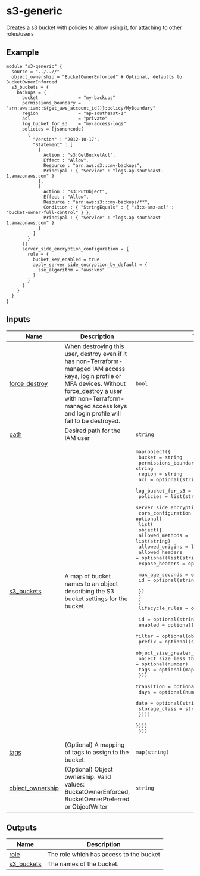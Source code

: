 # s3-generic

Creates a s3 bucket with policies to allow using it, for attaching to other roles/users
## Example

```hcl
module "s3-generic" {
  source = "../..//"
  object_ownership = "BucketOwnerEnforced" # Optional, defaults to BucketOwnerEnforced
  s3_buckets = {
    backups = {
      bucket               = "my-backups"
      permissions_boundary = "arn:aws:iam::${get_aws_account_id()}:policy/MyBoundary"
      region               = "ap-southeast-1"
      acl                  = "private"
      log_bucket_for_s3    = "my-access-logs"
      policies = [jsonencode(
        {
          "Version" : "2012-10-17",
          "Statement" : [
            {
              Action : "s3:GetBucketAcl",
              Effect : "Allow",
              Resource : "arn:aws:s3:::my-backups",
              Principal : { "Service" : "logs.ap-southeast-1.amazonaws.com" }
            },
            {
              Action : "s3:PutObject",
              Effect : "Allow",
              Resource : "arn:aws:s3:::my-backups/**",
              Condition : { "StringEquals" : { "s3:x-amz-acl" : "bucket-owner-full-control" } },
              Principal : { "Service" : "logs.ap-southeast-1.amazonaws.com" }
            }
          ]
        }
      )]
      server_side_encryption_configuration = {
        rule = {
          bucket_key_enabled = true
          apply_server_side_encryption_by_default = {
            sse_algorithm = "aws:kms"
          }
        }
      }
    }
  }
}
```

## Inputs

| Name | Description | Type | Default | Required |
|------|-------------|------|---------|:--------:|
| <a name="input_force_destroy"></a> [force\_destroy](#input\_force\_destroy) | When destroying this user, destroy even if it has non-Terraform-managed IAM access keys, login profile or MFA devices. Without force\_destroy a user with non-Terraform-managed access keys and login profile will fail to be destroyed. | `bool` | `false` | no |
| <a name="input_path"></a> [path](#input\_path) | Desired path for the IAM user | `string` | `"/"` | no |
| <a name="input_s3_buckets"></a> [s3\_buckets](#input\_s3\_buckets) | A map of bucket names to an object describing the S3 bucket settings for the bucket. | <pre>map(object({ </br>    bucket                               = string </br>    permissions_boundary                 = string </br>    region                               = string </br>    acl                                  = optional(string) </br>    log_bucket_for_s3                    = optional(string) </br>    policies                             = list(string) </br>    server_side_encryption_configuration = any </br>    cors_configuration = optional( </br>      list( </br>        object({ </br>          allowed_methods = list(string) </br>          allowed_origins = list(string) </br>          allowed_headers = optional(list(string)) </br>          expose_headers  = optional(list(string)) </br>          max_age_seconds = optional(number) </br>          id              = optional(string) </br>        }) </br>      ) </br>    ) </br>    lifecycle_rules = optional(list(object({ </br>      id      = optional(string) </br>      enabled = optional(bool, true) </br>      filter = optional(object({ </br>        prefix                   = optional(string) </br>        object_size_greater_than = optional(number) </br>        object_size_less_than    = optional(number) </br>        tags                     = optional(map(string)) </br>      })) </br>      transition = optional(list(object({ </br>        days          = optional(number) </br>        date          = optional(string) </br>        storage_class = string </br>      }))) </br>    }))) </br>  })) </br></pre> | no |
| <a name="input_tags"></a> [tags](#input\_tags) | (Optional) A mapping of tags to assign to the bucket. | `map(string)` | `{}` | no |
| <a name="input_object_ownership"></a> [object\_ownership](#input\_object\_ownership) | (Optional) Object ownership. Valid values: BucketOwnerEnforced, BucketOwnerPreferred or ObjectWriter | `string` | `"BucketOwnerEnforced"` | no |

## Outputs

| Name | Description |
|------|-------------|
| <a name="output_role"></a> [role](#output\_role) | The role which has access to the bucket |
| <a name="output_s3_buckets"></a> [s3\_buckets](#output\_s3\_buckets) | The names of the bucket. |
